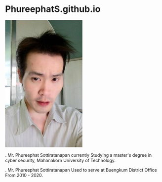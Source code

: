 # PhureephatS.github.io









![](farn.jpg "Mr.Phureephat Sottiratanapan")














. Mr. Phureephat Sottiratanapan currently Studying a master's degree in cyber security, Mahanakorn University of Technology.


. Mr. Phureephat Sottiratanapan Used to serve at Buengkum District Office From 2010 - 2020.




